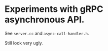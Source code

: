 Experiments with gRPC asynchronous API.
================

See `server.cc` and `async-call-handler.h`.

Still look very ugly.
